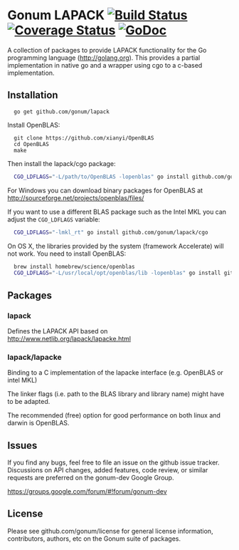 Gonum LAPACK  [![Build Status](https://travis-ci.org/gonum/lapack.svg?branch=master)](https://travis-ci.org/gonum/lapack)  [![Coverage Status](https://coveralls.io/repos/gonum/lapack/badge.svg?branch=master&service=github)](https://coveralls.io/github/gonum/lapack?branch=master) [![GoDoc](https://godoc.org/github.com/gonum/lapack?status.svg)](https://godoc.org/github.com/gonum/lapack)
======

A collection of packages to provide LAPACK functionality for the Go programming
language (http://golang.org). This provides a partial implementation in native go
and a wrapper using cgo to a c-based implementation.

## Installation

```
  go get github.com/gonum/lapack
```


Install OpenBLAS:
```
  git clone https://github.com/xianyi/OpenBLAS
  cd OpenBLAS
  make
```

Then install the lapack/cgo package:
```sh
  CGO_LDFLAGS="-L/path/to/OpenBLAS -lopenblas" go install github.com/gonum/lapack/cgo
```

For Windows you can download binary packages for OpenBLAS at
http://sourceforge.net/projects/openblas/files/

If you want to use a different BLAS package such as the Intel MKL you can
adjust the `CGO_LDFLAGS` variable:
```sh
  CGO_LDFLAGS="-lmkl_rt" go install github.com/gonum/lapack/cgo
```

On OS X, the libraries provided by the system (framework Accelerate) will not work. You need to install OpenBLAS:
```sh
  brew install homebrew/science/openblas
  CGO_LDFLAGS="-L/usr/local/opt/openblas/lib -lopenblas" go install github.com/gonum/lapack/cgo
```

## Packages

### lapack

Defines the LAPACK API based on http://www.netlib.org/lapack/lapacke.html

### lapack/lapacke

Binding to a C implementation of the lapacke interface (e.g. OpenBLAS or intel MKL)

The linker flags (i.e. path to the BLAS library and library name) might have to be adapted.

The recommended (free) option for good performance on both linux and darwin is OpenBLAS.

## Issues

If you find any bugs, feel free to file an issue on the github issue tracker. Discussions on API changes, added features, code review, or similar requests are preferred on the gonum-dev Google Group.

https://groups.google.com/forum/#!forum/gonum-dev

## License

Please see github.com/gonum/license for general license information, contributors, authors, etc on the Gonum suite of packages.
